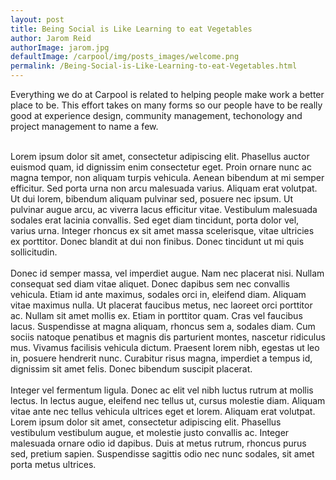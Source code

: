 ```yaml
---
layout: post
title: Being Social is Like Learning to eat Vegetables
author: Jarom Reid
authorImage: jarom.jpg
defaultImage: /carpool/img/posts_images/welcome.png
permalink: /Being-Social-is-Like-Learning-to-eat-Vegetables.html
---
```

Everything we do at Carpool is related to helping people make work a better place to be. This effort takes on many forms so our people have to be really good at experience design, community management, techonology and project management to name a few.

<!--more-->

<br>
Lorem ipsum dolor sit amet, consectetur adipiscing elit. Phasellus auctor euismod quam, id dignissim enim consectetur eget. Proin ornare nunc ac magna tempor, non aliquam turpis vehicula. Aenean bibendum at mi semper efficitur. Sed porta urna non arcu malesuada varius. Aliquam erat volutpat. Ut dui lorem, bibendum aliquam pulvinar sed, posuere nec ipsum. Ut pulvinar augue arcu, ac viverra lacus efficitur vitae. Vestibulum malesuada sodales erat lacinia convallis. Sed eget diam tincidunt, porta dolor vel, varius urna. Integer rhoncus ex sit amet massa scelerisque, vitae ultricies ex porttitor. Donec blandit at dui non finibus. Donec tincidunt ut mi quis sollicitudin.
<br>
<br>
Donec id semper massa, vel imperdiet augue. Nam nec placerat nisi. Nullam consequat sed diam vitae aliquet. Donec dapibus sem nec convallis vehicula. Etiam id ante maximus, sodales orci in, eleifend diam. Aliquam vitae maximus nulla. Ut placerat faucibus metus, nec laoreet orci porttitor ac. Nullam sit amet mollis ex. Etiam in porttitor quam. Cras vel faucibus lacus. Suspendisse at magna aliquam, rhoncus sem a, sodales diam. Cum sociis natoque penatibus et magnis dis parturient montes, nascetur ridiculus mus. Vivamus facilisis vehicula dictum. Praesent lorem nibh, egestas ut leo in, posuere hendrerit nunc. Curabitur risus magna, imperdiet a tempus id, dignissim sit amet felis. Donec bibendum suscipit placerat.
<br>
<br>
Integer vel fermentum ligula. Donec ac elit vel nibh luctus rutrum at mollis lectus. In lectus augue, eleifend nec tellus ut, cursus molestie diam. Aliquam vitae ante nec tellus vehicula ultrices eget et lorem. Aliquam erat volutpat. Lorem ipsum dolor sit amet, consectetur adipiscing elit. Phasellus vestibulum vestibulum augue, et molestie justo convallis ac. Integer malesuada ornare odio id dapibus. Duis at metus rutrum, rhoncus purus sed, pretium sapien. Suspendisse sagittis odio nec nunc sodales, sit amet porta metus ultrices. 

